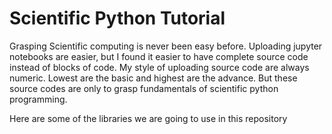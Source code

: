 # Scientific Python Tutorial
Grasping Scientific computing is never been easy before. Uploading jupyter notebooks are easier, but I found it easier to have complete source code instead of blocks of code. My style of uploading source code are always numeric. Lowest are the basic and highest are the advance. But these source codes are only to grasp fundamentals of scientific python programming. 

Here are some of the libraries we are going to use in this repository
